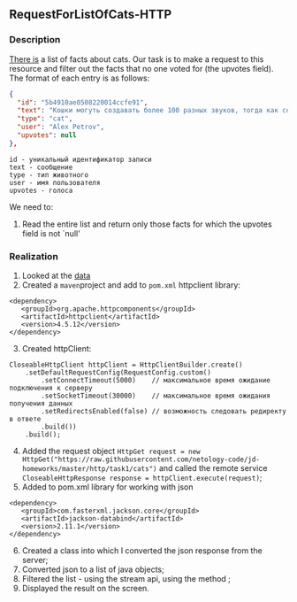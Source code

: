 ## RequestForListOfCats-HTTP
### Description
<a href ="https://raw.githubusercontent.com/netology-code/jd-homeworks/master/http/task1/cats">There is</a> a list of facts about cats. Our task is to make a request to this resource and filter out the facts that no one voted for (the upvotes field).
The format of each entry is as follows:
```json
{
  "id": "5b4910ae0508220014ccfe91",
  "text": "Кошки могуть создавать более 100 разных звуков, тогда как собаки только около 10.",
  "type": "cat",
  "user": "Alex Petrov",
  "upvotes": null
},
```
```text
id - уникальный идентификатор записи
text - сообщение
type - тип животного
user - имя пользователя
upvotes - голоса
```
We need to:
1. Read the entire list and return only those facts for which the upvotes field is not `null'

### Realization
1. Looked at the <a href ="https://raw.githubusercontent.com/netology-code/jd-homeworks/master/http/task1/cats">data</a>
2. Created a `maven`project and add to ```pom.xml``` httpclient library:
```text
<dependency>
   <groupId>org.apache.httpcomponents</groupId>
   <artifactId>httpclient</artifactId>
   <version>4.5.12</version>
</dependency>
```
3. Created httpClient:
```text
CloseableHttpClient httpClient = HttpClientBuilder.create()
    .setDefaultRequestConfig(RequestConfig.custom()
        .setConnectTimeout(5000)    // максимальное время ожидание подключения к серверу
        .setSocketTimeout(30000)    // максимальное время ожидания получения данных
        .setRedirectsEnabled(false) // возможность следовать редиректу в ответе
        .build())
    .build();
```
4. Added the request object ```HttpGet request = new HttpGet("https://raw.githubusercontent.com/netology-code/jd-homeworks/master/http/task1/cats")``` and
called the remote service `CloseableHttpResponse response = httpClient.execute(request)`;
5. Added to pom.xml library for working with json
```text
<dependency>
   <groupId>com.fasterxml.jackson.core</groupId>
   <artifactId>jackson-databind</artifactId>
   <version>2.11.1</version>
</dependency>
```
6. Created a class into which I converted the json response from the server;
7. Converted json to a list of java objects;
8. Filtered the list - using the stream api, using the method ;
9. Displayed the result on the screen.
